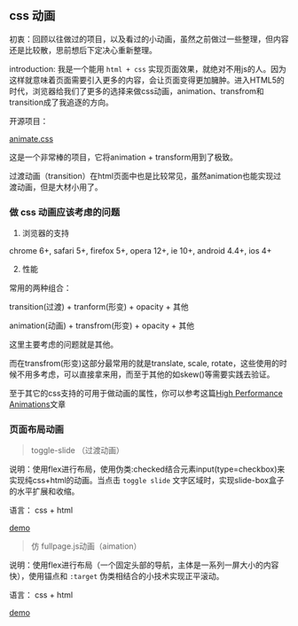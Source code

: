 ## css 动画

初衷：回顾以往做过的项目，以及看过的小动画，虽然之前做过一些整理，但内容还是比较散，思前想后下定决心重新整理。

introduction: 我是一个能用 `html + css` 实现页面效果，就绝对不用js的人。因为这样就意味着页面需要引入更多的内容，会让页面变得更加臃肿。进入HTML5的时代，浏览器给我们了更多的选择来做css动画，animation、transfrom和transition成了我追逐的方向。

开源项目：

[animate.css](https://github.com/daneden/animate.css)

这是一个非常棒的项目，它将animation + transform用到了极致。


过渡动画（transition）在html页面中也是比较常见，虽然animation也能实现过渡动画，但是大材小用了。

### 做 css 动画应该考虑的问题

1. 浏览器的支持

chrome 6+, safari 5+, firefox 5+, opera 12+, ie 10+, android 4.4+, ios 4+

2. 性能

常用的两种组合：

transition(过渡) + tranform(形变) + opacity + 其他

animation(动画) + transfrom(形变) + opacity + 其他

这里主要考虑的问题就是其他。

而在transfrom(形变)这部分最常用的就是translate, scale, rotate，这些使用的时候不用多考虑，可以直接拿来用，而至于其他的如skew()等需要实践去验证。

至于其它的css支持的可用于做动画的属性，你可以参考这篇[High Performance Animations](https://www.html5rocks.com/en/tutorials/speed/high-performance-animations/)文章

### 页面布局动画

> toggle-slide （过渡动画）

说明：使用flex进行布局，使用伪类:checked结合元素input(type=checkbox)来实现纯css+html的动画。当点击 `toggle slide` 文字区域时，实现slide-box盒子的水平扩展和收缩。

语言： css + html

[demo](https://github.com/lvzhenbang/css3-animate/blob/master/toggle-slide.html)

> 仿 fullpage.js动画（aimation）

说明：使用flex进行布局（一个固定头部的导航，主体是一系列一屏大小的内容快），使用锚点和 `:target` 伪类相结合的小技术实现正平滚动。

语言： css + html

[demo](https://codepen.io/lvzhenbang/pen/qMgNXq)

